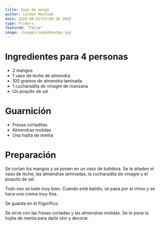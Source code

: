 ```yaml
---
title: Sopa de mango
author: Carmen Montado
date: 2020-06-01T14:09:26.266Z
type: Primero
featured: "false"
image: /images/sopademango.jpg
---
```

# Ingredientes para 4 personas
- 2 mangos
- 1 vaso de leche de almendra
- 100 gramos de almendra laminada
- 1 cucharadita de vinagre de manzana 
- Un poquito de sal

# Guarnición
- Fresas cortaditas
- Almendras molidas
- Una hojita de menta

# Preparación
Se cortan los mangos y se ponen en un vaso de batidora.
Se le añaden el vaso de leche, las almendras laminadas, la cucharadita de vinagre y el poquito de sal.

Todo eso se bate muy bien. Cuando esté batido, se pasa por el chino y se hace una crema muy fina. 

Se guarda en el frigorífico.

Se sirve con las fresas cortadas y las almendras molidas. Se le pone la hojita de menta para darle olor y decorar.

